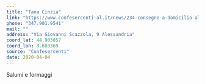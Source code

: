 ```yaml
---
title: "Tana Cinzia"
link: "https://www.confesercenti-al.it/news/234-consegne-a-domicilio-alessandria-lista-aggiornata-al-26-marzo.html"
phone: "347.901.9541"
mail: ""
address: "Via Giovanni Scazzola, 9 Alessandria"
coord_lat: 44.903857
coord_lon: 8.603369
source: "Confesercenti"
date: 2020-04-04
---
```


Salumi e formaggi
